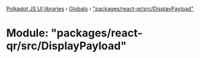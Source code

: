 [Polkadot JS UI libraries](../README.md) › [Globals](../globals.md) › ["packages/react-qr/src/DisplayPayload"](_packages_react_qr_src_displaypayload_.md)

# Module: "packages/react-qr/src/DisplayPayload"


